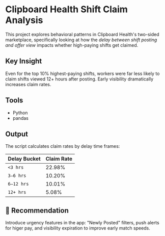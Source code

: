 # Clipboard Health Shift Claim Analysis

This project explores behavioral patterns in Clipboard Health's two-sided marketplace,
specifically looking at how the *delay between shift posting and offer view* impacts 
whether high-paying shifts get claimed.

## Key Insight

Even for the top 10% highest-paying shifts, workers were far less likely to claim shifts
viewed 12+ hours after posting. Early visibility dramatically increases claim rates.

## Tools

- Python
- pandas

## Output

The script calculates claim rates by delay time frames:

| Delay Bucket | Claim Rate |
|--------------|------------|
| `<3 hrs`     | 22.98%     |
| `3–6 hrs`    | 10.20%     |
| `6–12 hrs`   | 10.01%     |
| `12+ hrs`    | 5.08%      |

## 📌 Recommendation

Introduce urgency features in the app: "Newly Posted" filters, push alerts for higer pay,
and visibility expiration to improve early match speeds.
